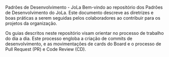 Padrões de Desenvolvimento - JoLa
Bem-vindo ao repositório dos Padrões de Desenvolvimento do JoLa. Este documento descreve as diretrizes e boas práticas a serem seguidas pelos colaboradores ao contribuir para os projetos da organização.

Os guias descritos neste repositório visam orientar no processo de trabalho do dia a dia. Este processo engloba a criação de commits de desenvolvimento, e as movimentações de cards do Board e o processo de Pull Request (PR) e Code Review (CD).